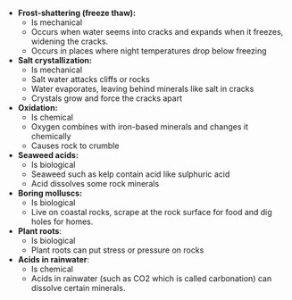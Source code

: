 - **Frost-shattering (freeze thaw):**
	- Is mechanical
	- Occurs when water seems into cracks and expands when it freezes, widening the cracks.
	- Occurs in places where night temperatures drop below freezing
- **Salt crystallization:**
	- Is mechanical
	- Salt water attacks cliffs or rocks
	- Water evaporates, leaving behind minerals like salt in cracks
	- Crystals grow and force the cracks apart
- **Oxidation:**
	- Is chemical
	- Oxygen combines with iron-based minerals and changes it chemically
	- Causes rock to crumble
- **Seaweed acids:**
	- Is biological
	- Seaweed such as kelp contain acid like sulphuric acid
	- Acid dissolves some rock minerals 
- **Boring molluscs:**
	- Is biological
	- Live on coastal rocks, scrape at the rock surface for food and dig holes for homes.
- **Plant roots**:
	- Is biological
	- Plant roots can put stress or pressure on rocks
- **Acids in rainwater**:
	- Is chemical
	- Acids in rainwater (such as CO2 which is called carbonation) can dissolve certain minerals.
	